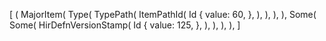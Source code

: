 [
    (
        MajorItem(
            Type(
                TypePath(
                    ItemPathId(
                        Id {
                            value: 60,
                        },
                    ),
                ),
            ),
        ),
        Some(
            Some(
                HirDefnVersionStamp(
                    Id {
                        value: 125,
                    },
                ),
            ),
        ),
    ),
]